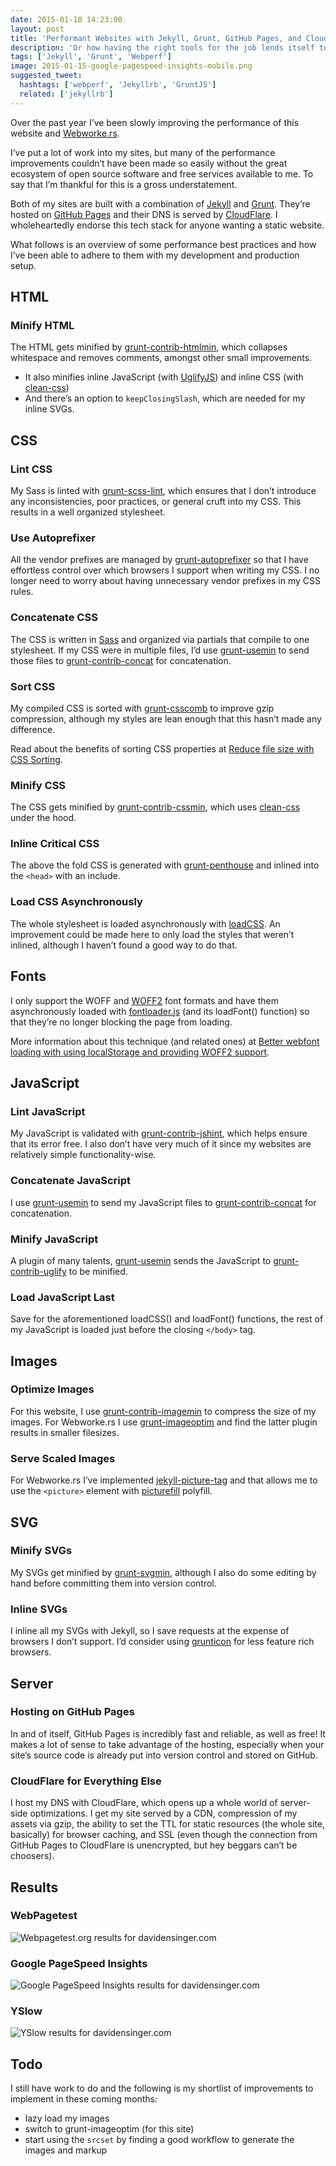 ```yaml
---
date: 2015-01-10 14:23:00
layout: post
title: 'Performant Websites with Jekyll, Grunt, GitHub Pages, and CloudFlare'
description: 'Or how having the right tools for the job lends itself to building fast sites.'
tags: ['Jekyll', 'Grunt', 'Webperf']
image: 2015-01-15-google-pagespeed-insights-mobile.png
suggested_tweet:
  hashtags: ['webperf', 'Jekyllrb', 'GruntJS']
  related: ['jekyllrb']
---
```


Over the past year I’ve been slowly improving the performance of this website and [Webworke.rs](http://webworke.rs).

I’ve put a lot of work into my sites, but many of the performance improvements couldn’t have been made so easily without the great ecosystem of open source software and free services available to me. To say that I’m thankful for this is a gross understatement.

Both of my sites are built with a combination of [Jekyll](http://jekyllrb.com/) and [Grunt](http://gruntjs.com/). They’re hosted on [GitHub Pages](https://pages.github.com/) and their DNS is served by [CloudFlare](https://www.cloudflare.com/). I wholeheartedly endorse this tech stack for anyone wanting a static website.

What follows is an overview of some performance best practices and how I’ve been able to adhere to them with my development and production setup.

## HTML

### Minify HTML
The HTML gets minified by [grunt-contrib-htmlmin](https://github.com/gruntjs/grunt-contrib-htmlmin), which collapses whitespace and removes comments, amongst other small improvements.

- It also minifies inline JavaScript (with [UglifyJS](https://github.com/mishoo/UglifyJS2)) and inline CSS (with [clean-css](https://github.com/jakubpawlowicz/clean-css))
- And there’s an option to `keepClosingSlash`, which are needed for my inline SVGs.

## CSS

### Lint CSS
My Sass is linted with [grunt-scss-lint](https://github.com/ahmednuaman/grunt-scss-lint), which ensures that I don’t introduce any inconsistencies, poor practices, or general cruft into my CSS. This results in a well organized stylesheet.

### Use Autoprefixer
All the vendor prefixes are managed by [grunt-autoprefixer](https://github.com/nDmitry/grunt-autoprefixer) so that I have effortless control over which browsers I support when writing my CSS. I no longer need to worry about having unnecessary vendor prefixes in my CSS rules.

### Concatenate CSS
The CSS is written in [Sass](http://sass-lang.com/) and organized via partials that compile to one stylesheet. If my CSS were in multiple files, I’d use [grunt-usemin](https://github.com/yeoman/grunt-usemin) to send those files to [grunt-contrib-concat](https://github.com/gruntjs/grunt-contrib-concat) for concatenation.

### Sort CSS
My compiled CSS is sorted with [grunt-csscomb](https://github.com/csscomb/grunt-csscomb) to improve gzip compression, although my styles are lean enough that this hasn’t made any difference.

Read about the benefits of sorting CSS properties at [Reduce file size with CSS Sorting](http://peteschuster.com/2014/12/reduce-file-size-css-sorting/).

### Minify CSS
The CSS gets minified by [grunt-contrib-cssmin](https://github.com/gruntjs/grunt-contrib-cssmin), which uses [clean-css](https://github.com/jakubpawlowicz/clean-css) under the hood.

### Inline Critical CSS
The above the fold CSS is generated with [grunt-penthouse](https://github.com/fatso83/grunt-penthouse) and inlined into the `<head>` with an include.

### Load CSS Asynchronously
The whole stylesheet is loaded asynchronously with [loadCSS](https://github.com/filamentgroup/loadCSS). An improvement could be made here to only load the styles that weren’t inlined, although I haven’t found a good way to do that.

## Fonts
I only support the WOFF and [WOFF2](https://gist.github.com/sergejmueller/cf6b4f2133bcb3e2f64a) font formats and have them asynchronously loaded with [fontloader.js](https://github.com/bdadam/OptimizedWebfontLoading) (and its loadFont() function) so that they’re no longer blocking the page from loading.

More information about this technique (and related ones) at [Better webfont loading with using localStorage and providing WOFF2 support](http://bdadam.com/blog/better-webfont-loading-with-localstorage-and-woff2.html).

## JavaScript

### Lint JavaScript
My JavaScript is validated with [grunt-contrib-jshint](https://github.com/gruntjs/grunt-contrib-jshint), which helps ensure that its error free. I also don’t have very much of it since my websites are relatively simple functionality-wise.

### Concatenate JavaScript
I use [grunt-usemin](https://github.com/yeoman/grunt-usemin) to send my JavaScript files to [grunt-contrib-concat](https://github.com/gruntjs/grunt-contrib-concat) for concatenation.

### Minify JavaScript
A plugin of many talents, [grunt-usemin](https://github.com/yeoman/grunt-usemin) sends the JavaScript to [grunt-contrib-uglify](https://github.com/gruntjs/grunt-contrib-uglify) to be minified.

### Load JavaScript Last
Save for the aforementioned loadCSS() and loadFont() functions, the rest of my JavaScript is loaded just before the closing `</body>` tag.

## Images

### Optimize Images
For this website, I use [grunt-contrib-imagemin](https://github.com/gruntjs/grunt-contrib-imagemin) to compress the size of my images. For Webworke.rs I use [grunt-imageoptim](https://github.com/JamieMason/grunt-imageoptim) and find the latter plugin results in smaller filesizes.

### Serve Scaled Images
For Webworke.rs I’ve implemented [jekyll-picture-tag](https://github.com/robwierzbowski/jekyll-picture-tag) and that allows me to use the `<picture>` element with [picturefill](https://github.com/scottjehl/picturefill) polyfill.

## SVG

### Minify SVGs
My SVGs get minified by [grunt-svgmin](https://github.com/sindresorhus/grunt-svgmin), although I also do some editing by hand before committing them into version control.

### Inline SVGs
I inline all my SVGs with Jekyll, so I save requests at the expense of browsers I don’t support. I’d consider using [grunticon](https://github.com/filamentgroup/grunticon) for less feature rich browsers.

## Server

### Hosting on GitHub Pages
In and of itself, GitHub Pages is incredibly fast and reliable, as well as free! It makes a lot of sense to take advantage of the hosting, especially when your site’s source code is already put into version control and stored on GitHub.

### CloudFlare for Everything Else
I host my DNS with CloudFlare, which opens up a whole world of server-side optimizations. I get my site served by a CDN, compression of my assets via gzip, the ability to set the TTL for static resources (the whole site, basically) for browser caching, and SSL (even though the connection from GitHub Pages to CloudFlare is unencrypted, but hey beggars can’t be choosers).

## Results

### WebPagetest
<img src="/img/srcset/2015-01-15-webpagetest.png" alt="Webpagetest.org results for davidensinger.com" class="media-full srcset-full" />

### Google PageSpeed Insights
<img src="/img/srcset/2015-01-15-google-pagespeed-insights-mobile.png" alt="Google PageSpeed Insights results for davidensinger.com" class="media-half-to-third srcset-half-to-third" />

### YSlow
<img src="/img/srcset/2015-01-15-yslow.png" alt="YSlow results for davidensinger.com" class="media-full srcset-full" />

## Todo
I still have work to do and the following is my shortlist of improvements to implement in these coming months:

- lazy load my images
- switch to grunt-imageoptim (for this site)
- start using the `srcset` by finding a good workflow to generate the images and markup
